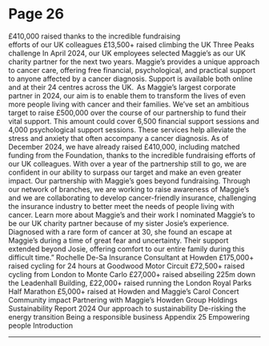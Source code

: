 # Page 26

£410,000
raised thanks to the incredible fundraising  
efforts of our UK colleagues
£13,500+
raised climbing the UK 
Three Peaks challenge
In April 2024, our UK employees selected 
Maggie’s as our UK charity partner for the 
next two years. 
Maggie’s provides a unique approach 
to cancer care, offering free financial, 
psychological, and practical support to 
anyone affected by a cancer diagnosis. 
Support is available both online and at 
their 24 centres across the UK. 
As Maggie’s largest corporate partner 
in 2024, our aim is to enable them to 
transform the lives of even more people 
living with cancer and their families. We’ve 
set an ambitious target to raise £500,000 
over the course of our partnership to 
fund their vital support. This amount 
could cover 6,500 financial support 
sessions and 4,000 psychological 
support sessions. These services help 
alleviate the stress and anxiety that often 
accompany a cancer diagnosis.
As of December 2024, we have already 
raised £410,000, including matched 
funding from the Foundation, thanks to 
the incredible fundraising efforts of our 
UK colleagues. With over a year of the 
partnership still to go, we are confident in 
our ability to surpass our target and make 
an even greater impact.
Our partnership with Maggie’s goes 
beyond fundraising. Through our network 
of branches, we are working to raise 
awareness of Maggie’s and we are 
collaborating to develop cancer-friendly 
insurance, challenging the insurance 
industry to better meet the needs of 
people living with cancer.
 	Learn more about Maggie’s 
and their work
I nominated Maggie’s to be our 
UK charity partner because of 
my sister Josie’s experience. 
Diagnosed with a rare form 
of cancer at 30, she found an 
escape at Maggie’s during a time 
of great fear and uncertainty. 
Their support extended 
beyond Josie, offering comfort 
to our entire family during this 
difficult time.”
Rochelle De-Sa
Insurance Consultant at Howden
£175,000+
raised cycling for 24 hours at 
Goodwood Motor Circuit
£72,500+
raised cycling from London to 
Monte Carlo
£27,000+
raised abseiling 225m down the 
Leadenhall Building,
£22,000+
raised running the London Royal 
Parks Half Marathon
£5,000+
raised at Howden and Maggie’s 
Carol Concert
Community impact 
Partnering with Maggie’s
Howden Group Holdings
Sustainability Report 2024
Our approach to sustainability
De-risking the energy transition
Being a responsible business
Appendix
25
Empowering people 
Introduction


---